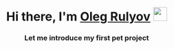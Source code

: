 <h1 align="center">Hi there, I'm <a href="https://daniilshat.ru/" target="_blank">Oleg Rulyov</a> 
<img src="https://github.com/blackcater/blackcater/raw/main/images/Hi.gif" height="32"/></h1>
<h3 align="center">Let me introduce my first pet project</h3>

